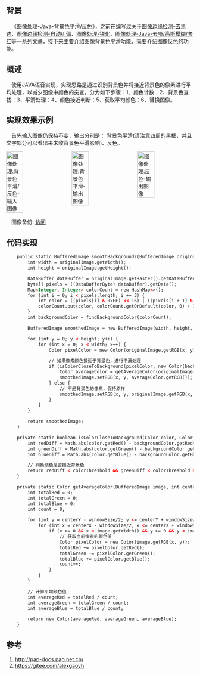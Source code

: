 ## 背景

&ensp;&ensp;《图像处理-Java-背景色平滑/反色》，之前在编写过关于[图像边缘检测-去黑边](https://pap-docs.pap.net.cn/#/md/algorithm/image/remove-black-border)、[图像边缘检测-自动纠偏](https://pap-docs.pap.net.cn/#/md/algorithm/image/auto-correction)、[图像处理-锐化](https://pap-docs.pap.net.cn/#/md/algorithm/image/sharpening-prewitt-overlay)、[图像处理-Java-去噪/高斯模糊/套红](https://pap-docs.pap.net.cn/#/md/algorithm/image/image-denoise-gaussianBlur-red)等一系列文章，接下来主要介绍图像背景色平滑功能，简要介绍图像反色的功能。

## 概述

&ensp;&ensp;使用JAVA语音实现，实现思路是通过识别背景色并将接近背景色的像素进行平均处理，以减少图像中颜色的突变。分为如下步骤：1、颜色计数：2、背景色查找：3、平滑处理：4、颜色接近判断：5、获取平均颜色：6、替换图像。

## 实现效果示例

&ensp;&ensp;首先输入图像仍保持不变，输出分别是： 背景色平滑(请注意四周的黑框，并且文字部分可以看出来未收背景色平滑影响)、反色。

<div style="display: flex; justify-content: space-between;">
    <img src="https://s2.loli.net/2024/01/18/UWhVov5g7EGdjbA.jpg" alt="图像处理:背景色平滑/反色-输入图像" style="width: 30%;">
    <img src="https://s2.loli.net/2024/01/19/mq4jQL3I6XOtls2.jpg" alt="图像处理:背景色平滑-输出图像" style="width: 30%;">
    <img src="https://s2.loli.net/2024/01/19/3OK2M5b7syo14vY.jpg" alt="图像处理:反色-输出图像" style="width: 30%;">
</div>

&ensp;&ensp;图像备份: [访问](https://gitee.com/alexgaoyh/pap-docs/blob/master/md/algorithm/image/img)

## 代码实现

```html
    public static BufferedImage smoothBackground2(BufferedImage originalImage, int colorThreshold) {
        int width = originalImage.getWidth();
        int height = originalImage.getHeight();

        DataBuffer dataBuffer = originalImage.getRaster().getDataBuffer();
        byte[] pixels = ((DataBufferByte) dataBuffer).getData();
        Map<Integer, Integer> colorCount = new HashMap<>();
        for (int i = 0; i < pixels.length; i += 3) {
            int color = ((pixels[i] & 0xFF) << 16) | ((pixels[i + 1] & 0xFF) << 8) | (pixels[i + 2] & 0xFF);
            colorCount.put(color, colorCount.getOrDefault(color, 0) + 1);
        }
        int backgroundColor = findBackgroundColor(colorCount);

        BufferedImage smoothedImage = new BufferedImage(width, height, BufferedImage.TYPE_INT_RGB);

        for (int y = 0; y < height; y++) {
            for (int x = 0; x < width; x++) {
                Color pixelColor = new Color(originalImage.getRGB(x, y));

                // 如果像素颜色接近于背景色，进行平滑处理
                if (isColorCloseToBackground(pixelColor, new Color(backgroundColor), colorThreshold)) {
                    Color averageColor = getAverageColor(originalImage, x, y, 3);
                    smoothedImage.setRGB(x, y, averageColor.getRGB());
                } else {
                    // 不是背景色的像素，保持原样
                    smoothedImage.setRGB(x, y, originalImage.getRGB(x, y));
                }
            }
        }

        return smoothedImage;
    }

    private static boolean isColorCloseToBackground(Color color, Color backgroundColor, int colorThreshold) {
        int redDiff = Math.abs(color.getRed() - backgroundColor.getRed());
        int greenDiff = Math.abs(color.getGreen() - backgroundColor.getGreen());
        int blueDiff = Math.abs(color.getBlue() - backgroundColor.getBlue());

        // 判断颜色是否接近背景色
        return redDiff < colorThreshold && greenDiff < colorThreshold && blueDiff < colorThreshold;
    }

    private static Color getAverageColor(BufferedImage image, int centerX, int centerY, int windowSize) {
        int totalRed = 0;
        int totalGreen = 0;
        int totalBlue = 0;
        int count = 0;

        for (int y = centerY - windowSize/2; y <= centerY + windowSize/2; y++) {
            for (int x = centerX - windowSize/2; x <= centerX + windowSize/2; x++) {
                if (x >= 0 && x < image.getWidth() && y >= 0 && y < image.getHeight()) {
                    // 获取当前像素的颜色值
                    Color pixelColor = new Color(image.getRGB(x, y));
                    totalRed += pixelColor.getRed();
                    totalGreen += pixelColor.getGreen();
                    totalBlue += pixelColor.getBlue();
                    count++;
                }
            }
        }

        // 计算平均颜色值
        int averageRed = totalRed / count;
        int averageGreen = totalGreen / count;
        int averageBlue = totalBlue / count;

        return new Color(averageRed, averageGreen, averageBlue);
    }
```

## 参考
1. http://pap-docs.pap.net.cn/
2. https://gitee.com/alexgaoyh
